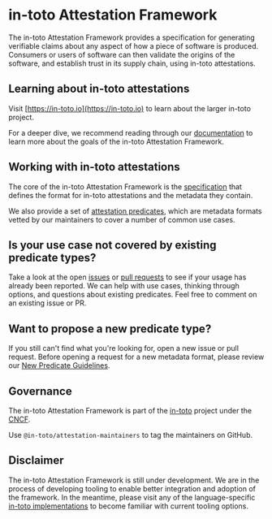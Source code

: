 # in-toto Attestation Framework

The in-toto Attestation Framework provides a specification for generating
verifiable claims about any aspect of how a piece of software is produced.
Consumers or users of software can then validate the origins of the
software, and establish trust in its supply chain, using in-toto attestations.

## Learning about in-toto attestations

Visit [https://in-toto.io](https://in-toto.io) to learn about the larger
in-toto project.

For a deeper dive, we recommend reading through our
[documentation](https://github.com/in-toto/attestation/tree/main/docs) to
learn more about the goals of the in-toto Attestation Framework.

## Working with in-toto attestations

The core of the in-toto Attestation Framework is the
[specification](https://github.com/in-toto/attestation/tree/main/spec)
that defines the format for in-toto attestations and the metadata they
contain.

We also provide a set of [attestation predicates], which are metadata
formats vetted by our maintainers to cover a number of common use cases.

## Is your use case not covered by existing predicate types?

Take a look at the open [issues] or [pull requests] to see if your usage has
already been reported. We can help with use cases, thinking through options,
and questions about existing predicates. Feel free to comment on an existing
issue or PR.

## Want to propose a new predicate type?

If you still can't find what you're looking for, open a new issue or
pull request. Before opening a request for a new metadata format, please
review our [New Predicate Guidelines].

## Governance

The in-toto Attestation Framework is part of the [in-toto] project under the
[CNCF].

Use `@in-toto/attestation-maintainers` to tag the maintainers on GitHub.

## Disclaimer

The in-toto Attestation Framework is still under development. We are in the
process of developing tooling to enable better integration and adoption of
the framework. In the meantime, please visit any of the language-specific
[in-toto implementations] to become familiar with current tooling options.

[CNCF]: https://www.cncf.io/projects/in-toto/
[New Predicate Guidelines]: docs/new_predicate_guidelines.md
[attestation predicates]: https://github.com/in-toto/attestation/tree/main/spec/predicates
[in-toto]: https://in-toto.io
[in-toto implementations]: https://github.com/in-toto
[issues]: https://github.com/in-toto/attestation/issues?q=is%3Aopen+is%3Aissue
[pull requests]: https://github.com/in-toto/attestation/pulls?q=is%3Aopen+is%3Apr

